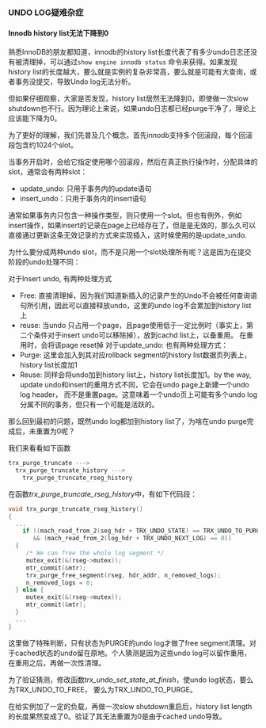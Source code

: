 ### UNDO LOG疑难杂症

#### Innodb history list无法下降到0

熟悉InnoDB的朋友都知道，innodb的history list长度代表了有多少undo日志还没有被清理掉，可以通过`show engine innodb status` 命令来获得。如果发现history list的长度越大，要么就是实例的复杂非常高，要么就是可能有大查询，或者事务没提交，导致Undo log无法分析。

但如果仔细观察，大家是否发现，history list居然无法降到0，即使做一次slow shutdown也不行。因为理论上来说，如果undo日志都已经purge干净了，理论上应该能下降为0。

为了更好的理解，我们先普及几个概念。首先innodb支持多个回滚段，每个回滚段包含约1024个slot。

当事务开启时，会给它指定使用哪个回滚段，然后在真正执行操作时，分配具体的slot，通常会有两种slot：

- update_undo: 只用于事务内的update语句
- insert_undo：只用于事务内的insert语句

通常如果事务内只包含一种操作类型，则只使用一个slot。但也有例外，例如insert操作，如果insert的记录在page上已经存在了，但是是无效的，那么久可以直接通过更新这条无效记录的方式来实现插入，这时候使用的是update_undo.

为什么要分成两种undo slot，而不是只用一个slot处理所有呢？这是因为在提交阶段的undo处理不同：

对于Insert undo, 有两种处理方式

- Free: 直接清理掉，因为我们知道新插入的记录产生的Undo不会被任何查询语句所引用，因此可以直接释放undo，这里的undo log不会累加到history list上
- reuse: 当undo 只占用一个page，且page使用低于一定比例时（事实上，第二个条件对于insert undo可以移除掉），放到cachd list上，以备重用。 在重用时，会将该page reset掉 对于update_undo: 也有两种处理方式：
- Purge: 这里会加入到其对应rollback segment的history list数据页列表上，history list长度加1
- Reuse: 同样会将undo加到history list上，history list长度加1。by the way, update undo和insert的重用方式不同，它会在undo page上新建一个undo log header， 而不是重置page。这意味着一个undo页上可能有多个undo log分属不同的事务，但只有一个可能是活跃的。

那么回到最初的问题，既然undo log都加到history list了，为啥在undo purge完成后，未重置为0呢？

我们来看看如下函数

```javascript
trx_purge_truncate --->
  trx_purge_truncate_history --->
    trx_purge_truncate_rseg_history
```

在函数*trx_purge_truncate_rseg_history*中，有如下代码段：

```c++
void trx_purge_truncate_rseg_history()
{
  ...
	if ((mach_read_from_2(seg_hdr + TRX_UNDO_STATE) == TRX_UNDO_TO_PURGE)
       && (mach_read_from_2(log_hdr + TRX_UNDO_NEXT_LOG) == 0))
  {
     /* We can free the whole log segment */
     mutex_exit(&(rseg->mutex));
     mtr_commit(&mtr);
     trx_purge_free_segment(rseg, hdr_addr, n_removed_logs);
     n_removed_logs = 0;
  } else {
     mutex_exit(&(rseg->mutex));
     mtr_commit(&mtr);
  }
  ...
}
```

这里做了特殊判断，只有状态为PURGE的undo log才做了free segment清理。对于cached状态的undo留在原地。个人猜测是因为这些undo log可以留作重用， 在重用之后，再做一次性清理。

为了验证猜测，修改函数*trx_undo_set_state_at_finish*，使undo log状态，要么为TRX_UNDO_TO_FREE， 要么为TRX_UNDO_TO_PURGE。

在给实例加了一定的负载，再做一次slow shutdown重启后，history list length的长度果然变成了0。验证了其无法重置为0是由于cached undo导致。